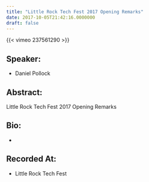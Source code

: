 ```yaml
---
title: "Little Rock Tech Fest 2017 Opening Remarks"
date: 2017-10-05T21:42:16.0000000
draft: false
---
```


{{< vimeo 237561290 >}}

## Speaker:

 - Daniel Pollock

## Abstract:

<p>Little Rock Tech Fest 2017 Opening Remarks</p>

## Bio:

 - 

## Recorded At:

 - Little Rock Tech Fest

